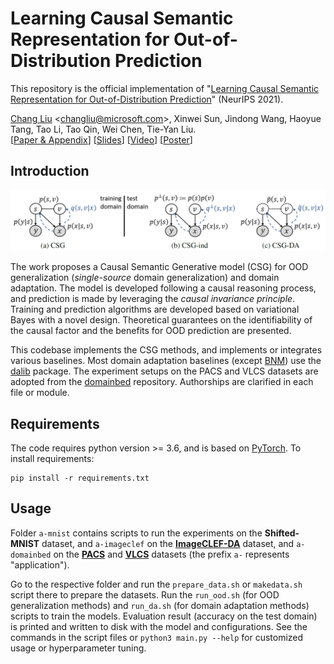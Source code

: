 # Learning Causal Semantic Representation for Out-of-Distribution Prediction

This repository is the official implementation of "[Learning Causal Semantic Representation for Out-of-Distribution Prediction](https://arxiv.org/abs/2011.01681)" (NeurIPS 2021).

[Chang Liu][changliu] \<<changliu@microsoft.com>\>,
Xinwei Sun, Jindong Wang, Haoyue Tang, Tao Li, Tao Qin, Wei Chen, Tie-Yan Liu.\
\[[Paper & Appendix](https://changliu00.github.io/causupv/causupv.pdf)\]
\[[Slides](https://changliu00.github.io/causupv/causupv-slides.pdf)\]
\[[Video](https://recorder-v3.slideslive.com/?share=52713&s=7a03cf16-4993-4e27-8502-7461239c487d)\]
\[[Poster](https://changliu00.github.io/causupv/causupv-poster.pdf)\]

## Introduction

![graphical summary](./csg-intro.png)

The work proposes a Causal Semantic Generative model (CSG) for OOD generalization (_single-source_ domain generalization) and domain adaptation.
The model is developed following a causal reasoning process, and prediction is made by leveraging the _causal invariance principle_.
Training and prediction algorithms are developed based on variational Bayes with a novel design.
Theoretical guarantees on the identifiability of the causal factor and the benefits for OOD prediction are presented.

This codebase implements the CSG methods, and implements or integrates various baselines.
Most domain adaptation baselines (except [BNM](https://github.com/cuishuhao/BNM)) use the [dalib](https://github.com/thuml/Transfer-Learning-Library) package.
The experiment setups on the PACS and VLCS datasets are adopted from the [domainbed](https://github.com/facebookresearch/DomainBed) repository.
Authorships are clarified in each file or module.

## Requirements

The code requires python version >= 3.6, and is based on [PyTorch](https://github.com/pytorch/pytorch). To install requirements:

```setup
pip install -r requirements.txt
```

## Usage

Folder `a-mnist` contains scripts to run the experiments on the **Shifted-MNIST** dataset,
and `a-imageclef` on the [**ImageCLEF-DA**](http://imageclef.org/2014/adaptation) dataset,
and `a-domainbed` on the [**PACS**](https://openaccess.thecvf.com/content_ICCV_2017/papers/Li_Deeper_Broader_and_ICCV_2017_paper.pdf) and [**VLCS**](https://openaccess.thecvf.com/content_iccv_2013/papers/Fang_Unbiased_Metric_Learning_2013_ICCV_paper.pdf) datasets
(the prefix `a-` represents "application").

Go to the respective folder and run the `prepare_data.sh` or `makedata.sh` script there to prepare the datasets.
Run the `run_ood.sh` (for OOD generalization methods) and `run_da.sh` (for domain adaptation methods) scripts to train the models.
Evaluation result (accuracy on the test domain) is printed and written to disk with the model and configurations.
See the commands in the script files or `python3 main.py --help` for customized usage or hyperparameter tuning.

[changliu]: https://changliu00.github.io/

